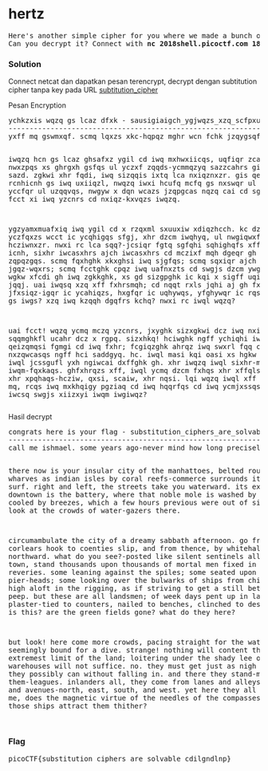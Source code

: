 <h1><b>hertz</h1></b>
<pre>
Here's another simple cipher for you where we made a bunch of substitutions. 
Can you decrypt it? Connect with <b>nc 2018shell.picoctf.com 18581</b>.
</pre>
</b><h3>Solution</h3></b>
<p>Connect netcat dan dapatkan pesan terencrypt, 
decrypt dengan subtitution cipher tanpa key pada URL <a href="https://www.guballa.de/substitution-solver">subtitution_cipher</a></p>
<p>Pesan Encryption</p>
<pre>
ychkzxis wqzq gs lcaz dfxk - sausigiaigch_ygjwqzs_xzq_scfpxufq_yrgfkhrfhj
-------------------------------------------------------------------------------
yxff mq gswmxqf. scmq lqxzs xkc-hqpqz mghr wcn fchk jzqygsqfl-wxpghk fgiifq cz hc mchql gh ml jazsq, xhr hciwghk jxzigyafxz ic ghiqzqsi mq ch swczq, g iwcakwi g ncafr sxgf xucai x fgiifq xhr sqq iwq nxiqzl jxzi cd iwq nczfr. gi gs x nxl g wxpq cd rzgpghk cdd iwq sjfqqh xhr zqkafxighk iwq ygzyafxigch. nwqhqpqz g dghr mlsqfd kzcnghk kzgm xucai iwq mcaiw; nwqhqpqz gi gs x rxmj, rzgvvfl hcpqmuqz gh ml scaf; nwqhqpqz g dghr mlsqfd ghpcfahixzgfl jxasghk uqdczq ycddgh nxzqwcasqs, xhr uzghkghk aj iwq zqxz cd qpqzl dahqzxf g mqqi; xhr qsjqygxffl nwqhqpqz ml wljcs kqi sayw xh ajjqz wxhr cd mq, iwxi gi zqbagzqs x sizchk mczxf jzghygjfq ic jzqpqhi mq dzcm rqfguqzxiqfl siqjjghk ghic iwq sizqqi, xhr mqiwcrgyxffl thcytghk jqcjfq's wxis cdd-iwqh, g xyycahi gi wgkw igmq ic kqi ic sqx xs scch xs g yxh. iwgs gs ml sausigiaiq dcz jgsicf xhr uxff. ngiw x jwgfcscjwgyxf dfcazgsw yxic iwzcns wgmsqfd ajch wgs snczr; g bagqifl ixtq ic iwq swgj. iwqzq gs hciwghk sazjzgsghk gh iwgs. gd iwql uai thqn gi, xfmcsi xff mqh gh iwqgz rqkzqq, scmq igmq cz ciwqz, ywqzgsw pqzl hqxzfl iwq sxmq dqqfghks icnxzrs iwq cyqxh ngiw mq.

iwqzq hcn gs lcaz ghsafxz ygil cd iwq mxhwxiicqs, uqfiqr zcahr ul nwxzpqs xs ghrgxh gsfqs ul yczxf zqqds-ycmmqzyq sazzcahrs gi ngiw wqz sazd. zgkwi xhr fqdi, iwq sizqqis ixtq lca nxiqznxzr. gis qeizqmq rcnhicnh gs iwq uxiiqzl, nwqzq iwxi hcufq mcfq gs nxswqr ul nxpqs, xhr yccfqr ul uzqqvqs, nwgyw x dqn wcazs jzqpgcas nqzq cai cd sgkwi cd fxhr. fcct xi iwq yzcnrs cd nxiqz-kxvqzs iwqzq.

ygzyamxmuafxiq iwq ygil cd x rzqxml sxuuxiw xdiqzhcch. kc dzcm yczfqxzs wcct ic ycqhigqs sfgj, xhr dzcm iwqhyq, ul nwgiqwxff, hcziwnxzr. nwxi rc lca sqq?-jcsiqr fgtq sgfqhi sqhighqfs xff xzcahr iwq icnh, sixhr iwcasxhrs ajch iwcasxhrs cd mczixf mqh dgeqr gh cyqxh zqpqzgqs. scmq fqxhghk xkxghsi iwq sjgfqs; scmq sqxiqr ajch iwq jgqz-wqxrs; scmq fcctghk cpqz iwq uafnxzts cd swgjs dzcm ywghx; scmq wgkw xfcdi gh iwq zgkkghk, xs gd sizgpghk ic kqi x sigff uqiiqz sqxnxzr jqqj. uai iwqsq xzq xff fxhrsmqh; cd nqqt rxls jqhi aj gh fxiw xhr jfxsiqz-igqr ic ycahiqzs, hxgfqr ic uqhywqs, yfghywqr ic rqsts. wcn iwqh gs iwgs? xzq iwq kzqqh dgqfrs kchq? nwxi rc iwql wqzq?

uai fcct! wqzq ycmq mczq yzcnrs, jxyghk sizxgkwi dcz iwq nxiqz, xhr sqqmghkfl ucahr dcz x rgpq. sizxhkq! hciwghk ngff ychiqhi iwqm uai iwq qeizqmqsi fgmgi cd iwq fxhr; fcgiqzghk ahrqz iwq swxrl fqq cd lchrqz nxzqwcasqs ngff hci saddgyq. hc. iwql masi kqi oasi xs hgkw iwq nxiqz xs iwql jcssgufl yxh ngiwcai dxffghk gh. xhr iwqzq iwql sixhr-mgfqs cd iwqm-fqxkaqs. ghfxhrqzs xff, iwql ycmq dzcm fxhqs xhr xffqls, sizqqis xhr xpqhaqs-hcziw, qxsi, scaiw, xhr nqsi. lqi wqzq iwql xff ahgiq. iqff mq, rcqs iwq mxkhqigy pgziaq cd iwq hqqrfqs cd iwq ycmjxssqs cd xff iwcsq swgjs xiizxyi iwqm iwgiwqz?
</pre>
<p>Hasil decrypt</p>
<pre>
congrats here is your flag - substitution_ciphers_are_solvable_cdilgndlnp
-------------------------------------------------------------------------------
call me ishmael. some years ago-never mind how long precisely-having little or no money in my purse, and nothing particular to interest me on shore, i thought i would sail about a little and see the watery part of the world. it is a way i have of driving off the spleen and regulating the circulation. whenever i find myself growing grim about the mouth; whenever it is a damp, drizzly november in my soul; whenever i find myself involuntarily pausing before coffin warehouses, and bringing up the rear of every funeral i meet; and especially whenever my hypos get such an upper hand of me, that it requires a strong moral principle to prevent me from deliberately stepping into the street, and methodically knocking people's hats off-then, i account it high time to get to sea as soon as i can. this is my substitute for pistol and ball. with a philosophical flourish cato throws himself upon his sword; i quietly take to the ship. there is nothing surprising in this. if they but knew it, almost all men in their degree, some time or other, cherish very nearly the same feelings towards the ocean with me.

there now is your insular city of the manhattoes, belted round by wharves as indian isles by coral reefs-commerce surrounds it with her surf. right and left, the streets take you waterward. its extreme downtown is the battery, where that noble mole is washed by waves, and cooled by breezes, which a few hours previous were out of sight of land. look at the crowds of water-gazers there.

circumambulate the city of a dreamy sabbath afternoon. go from corlears hook to coenties slip, and from thence, by whitehall, northward. what do you see?-posted like silent sentinels all around the town, stand thousands upon thousands of mortal men fixed in ocean reveries. some leaning against the spiles; some seated upon the pier-heads; some looking over the bulwarks of ships from china; some high aloft in the rigging, as if striving to get a still better seaward peep. but these are all landsmen; of week days pent up in lath and plaster-tied to counters, nailed to benches, clinched to desks. how then is this? are the green fields gone? what do they here?

but look! here come more crowds, pacing straight for the water, and seemingly bound for a dive. strange! nothing will content them but the extremest limit of the land; loitering under the shady lee of yonder warehouses will not suffice. no. they must get just as nigh the water as they possibly can without falling in. and there they stand-miles of them-leagues. inlanders all, they come from lanes and alleys, streets and avenues-north, east, south, and west. yet here they all unite. tell me, does the magnetic virtue of the needles of the compasses of all those ships attract them thither?

</pre>
</b><h3>Flag</h3></b>
<pre>
picoCTF{substitution_ciphers_are_solvable_cdilgndlnp}
</pre>
